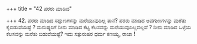 +++
title = "42 ಪರರು ಮಾಡಿದ"

+++
42. ಪರರು ಮಾಡಿದ ಸದ್ಗುಣಗಳನ್ನು ಮರೆಯುವುದಿಲ್ಲ ತಾನೆ? ಪರರು ಮಾಡಿದ ಅವಗುಣಗಳನ್ನು ಮರೆತು ಕೈಬಿಡುವೆಯಷ್ಟೆ ? ಮನುಷ್ಯರಿಗೆ ನೀನು ಮಾಡಿದ ಕೆಟ್ಟ ಕೆಲಸವನ್ನು ಮರೆಯುವುದಿಲ್ಲವಲ್ಲವೆ ? ನೀನು ಮಾಡಿದ ಒಳ್ಳೆಯ ಕೆಲಸವನ್ನು ಮರೆತು ಬಿಡುವೆಯಷ್ಟೆ? ಇದು ಸತ್ಪುರುಷರ ಧರ್ಮ ಕಣಯ್ಯ, ರಾಜಾ !